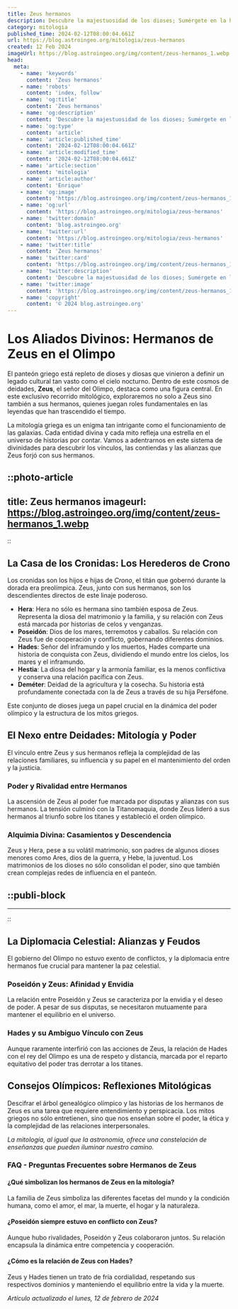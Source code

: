 ```yaml
---
title: Zeus hermanos
description: Descubre la majestuosidad de los dioses; Sumérgete en la historia de Zeus y sus hermanos, y explora mitos griegos llenos de poder y mitología.
category: mitologia
published_time: 2024-02-12T08:00:04.661Z
url: https://blog.astroingeo.org/mitologia/zeus-hermanos
created: 12 Feb 2024
imageUrl: https://blog.astroingeo.org/img/content/zeus-hermanos_1.webp
head:
  meta:
    - name: 'keywords'
      content: 'Zeus hermanos'
    - name: 'robots'
      content: 'index, follow'
    - name: 'og:title'
      content: 'Zeus hermanos'
    - name: 'og:description'
      content: 'Descubre la majestuosidad de los dioses; Sumérgete en la historia de Zeus y sus hermanos, y explora mitos griegos llenos de poder y mitología.'
    - name: 'og:type'
      content: 'article'
    - name: 'article:published_time'
      content: '2024-02-12T08:00:04.661Z'
    - name: 'article:modified_time'
      content: '2024-02-12T08:00:04.661Z'
    - name: 'article:section'
      content: 'mitologia'
    - name: 'article:author'
      content: 'Enrique'
    - name: 'og:image'
      content: 'https://blog.astroingeo.org/img/content/zeus-hermanos_1.webp'
    - name: 'og:url'
      content: 'https://blog.astroingeo.org/mitologia/zeus-hermanos'
    - name: 'twitter:domain'
      content: 'blog.astroingeo.org'
    - name: 'twitter:url'
      content: 'https://blog.astroingeo.org/mitologia/zeus-hermanos'
    - name: 'twitter:title'
      content: 'Zeus hermanos'
    - name: 'twitter:card'
      content: 'https://blog.astroingeo.org/img/content/zeus-hermanos_1.webp'
    - name: 'twitter:description'
      content: 'Descubre la majestuosidad de los dioses; Sumérgete en la historia de Zeus y sus hermanos, y explora mitos griegos llenos de poder y mitología.'
    - name: 'twitter:image'
      content: 'https://blog.astroingeo.org/img/content/zeus-hermanos_1.webp'
    - name: 'copyright'
      content: '© 2024 blog.astroingeo.org'
---
```

# Los Aliados Divinos: Hermanos de Zeus en el Olimpo

El panteón griego está repleto de dioses y diosas que vinieron a definir un legado cultural tan vasto como el cielo nocturno. Dentro de este cosmos de deidades, **Zeus**, el señor del Olimpo, destaca como una figura central. En este exclusivo recorrido mitológico, exploraremos no solo a Zeus sino también a sus hermanos, quienes juegan roles fundamentales en las leyendas que han trascendido el tiempo.

La mitología griega es un enigma tan intrigante como el funcionamiento de las galaxias. Cada entidad divina y cada mito refleja una estrella en el universo de historias por contar. Vamos a adentrarnos en este sistema de divinidades para descubrir los vínculos, las contiendas y las alianzas que Zeus forjó con sus hermanos.


::photo-article
---
title: Zeus hermanos
imageurl: https://blog.astroingeo.org/img/content/zeus-hermanos_1.webp
---
::


## La Casa de los Cronidas: Los Herederos de Crono

Los cronidas son los hijos e hijas de *Crono*, el titán que gobernó durante la dorada era preolímpica. Zeus, junto con sus hermanos, son los descendientes directos de este linaje poderoso.

- **Hera**: Hera no sólo es hermana sino también esposa de Zeus. Representa la diosa del matrimonio y la familia, y su relación con Zeus está marcada por historias de celos y venganzas.
- **Poseidón**: Dios de los mares, terremotos y caballos. Su relación con Zeus fue de cooperación y conflicto, gobernando diferentes dominios.
- **Hades**: Señor del inframundo y los muertos, Hades comparte una historia de conquista con Zeus, dividiendo el mundo entre los cielos, los mares y el inframundo.
- **Hestia**: La diosa del hogar y la armonía familiar, es la menos conflictiva y conserva una relación pacífica con Zeus.
- **Deméter**: Deidad de la agricultura y la cosecha. Su historia está profundamente conectada con la de Zeus a través de su hija Perséfone.

Este conjunto de dioses juega un papel crucial en la dinámica del poder olímpico y la estructura de los mitos griegos.

## El Nexo entre Deidades: Mitología y Poder

El vínculo entre Zeus y sus hermanos refleja la complejidad de las relaciones familiares, su influencia y su papel en el mantenimiento del orden y la justicia.

### Poder y Rivalidad entre Hermanos

La ascensión de Zeus al poder fue marcada por disputas y alianzas con sus hermanos. La tensión culminó con la Titanomaquia, donde Zeus lideró a sus hermanos al triunfo sobre los titanes y estableció el orden olímpico.

### Alquimia Divina: Casamientos y Descendencia

Zeus y Hera, pese a su volátil matrimonio, son padres de algunos dioses menores como Ares, dios de la guerra, y Hebe, la juventud. Los matrimonios de los dioses no sólo consolidan el poder, sino que también crean complejas redes de influencia en el panteón.


  ::publi-block
  ---
  ---
  ::
  
  
## La Diplomacia Celestial: Alianzas y Feudos

El gobierno del Olimpo no estuvo exento de conflictos, y la diplomacia entre hermanos fue crucial para mantener la paz celestial.

### Poseidón y Zeus: Afinidad y Envidia

La relación entre Poseidón y Zeus se caracteriza por la envidia y el deseo de poder. A pesar de sus disputas, se necesitaron mutuamente para mantener el equilibrio en el universo.

### Hades y su Ambiguo Vínculo con Zeus

Aunque raramente interfirió con las acciones de Zeus, la relación de Hades con el rey del Olimpo es una de respeto y distancia, marcada por el reparto equitativo del poder tras derrotar a los titanes.

## Consejos Olímpicos: Reflexiones Mitológicas

Descifrar el árbol genealógico olímpico y las historias de los hermanos de Zeus es una tarea que requiere entendimiento y perspicacia. Los mitos griegos no sólo entretienen, sino que nos enseñan sobre el poder, la ética y la complejidad de las relaciones interpersonales.

*La mitología, al igual que la astronomía, ofrece una constelación de enseñanzas que pueden iluminar nuestro camino.*

### FAQ - Preguntas Frecuentes sobre Hermanos de Zeus

#### ¿Qué simbolizan los hermanos de Zeus en la mitología?
La familia de Zeus simboliza las diferentes facetas del mundo y la condición humana, como el amor, el mar, la muerte, el hogar y la naturaleza.

#### ¿Poseidón siempre estuvo en conflicto con Zeus?
Aunque hubo rivalidades, Poseidón y Zeus colaboraron juntos. Su relación encapsula la dinámica entre competencia y cooperación.

#### ¿Cómo es la relación de Zeus con Hades?
Zeus y Hades tienen un trato de fría cordialidad, respetando sus respectivos dominios y manteniendo el equilibrio entre la vida y la muerte.

_Artículo actualizado el lunes, 12 de febrero de 2024_
